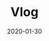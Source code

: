 ---
title: "2. Vlog"
image: "img/vlog.jpg"
date: "2020-01-30"
extlink: "https://www.worldhistory.org/crafts/"
description: | 
    All about crafts
---